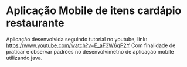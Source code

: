 # Aplicação Mobile de itens cardápio restaurante

Aplicação desenvolvida seguindo tutorial no youtube, link: <https://www.youtube.com/watch?v=E_aF3W6qP2Y>
Com finalidade de praticar e observar padrões no desenvolvimetno de aplicação mobile utilizando java.
